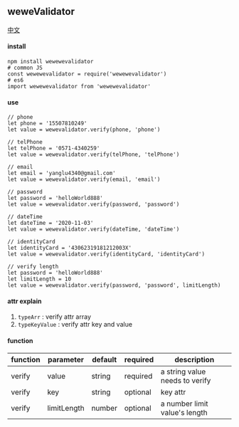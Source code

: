 ## weweValidator

[中文](https://github.com/ougege/npm_package/blob/master/weweValidator/README-CN.md '中文')

#### install
```SHELL
npm install wewewevalidator
# common JS
const wewewevalidator = require('wewewevalidator')
# es6
import wewewevalidator from 'wewewevalidator'
```

#### use
```JS
// phone
let phone = '15507810249'
let value = wewevalidator.verify(phone, 'phone')

// telPhone
let telPhone = '0571-4340259'
let value = wewevalidator.verify(telPhone, 'telPhone')

// email
let email = 'yanglu4340@gmail.com'
let value = wewevalidator.verify(email, 'email')

// password
let password = 'helloWorld888'
let value = wewevalidator.verify(password, 'password')

// dateTime
let dateTime = '2020-11-03'
let value = wewevalidator.verify(dateTime, 'dateTime')

// identityCard
let identityCard = '43062319181212003X'
let value = wewevalidator.verify(identityCard, 'identityCard')

// verify length
let password = 'helloWorld888'
let limitLength = 10
let value = wewevalidator.verify(password, 'password', limitLength)
```

#### attr explain
1. `typeArr` : verify attr array 
1. `typeKeyValue` : verify attr key and value

#### function

function|parameter|default|required|description|
--|--|--|--|--|
verify|value|string|required|a string value needs to verify|
verify|key|string|optional|key attr|
verify|limitLength|number|optional|a number limit value's length|
